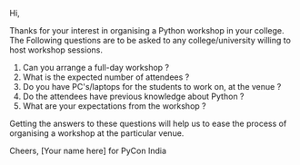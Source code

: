 Hi,

Thanks for your interest in organising a Python workshop in your college. The Following questions are to be asked to any college/university willing to host workshop sessions.

1. Can you arrange a full-day workshop ?
2. What is the expected number of attendees ?
3. Do you have PC's/laptops for the students to work on, at the venue ?
5. Do the attendees have previous knowledge about Python ?
5. What are your expectations from the workshop ?

Getting the answers to these questions will help us to ease the process of organising a workshop at the particular venue. 

Cheers,
[Your name here]
for PyCon India
